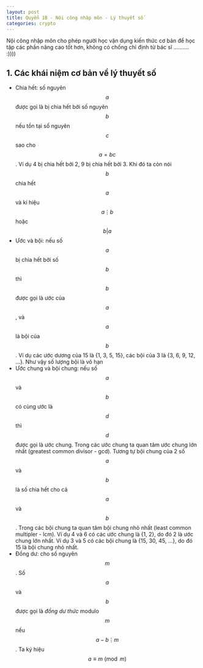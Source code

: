 ```yaml
---
layout: post
title: Quyển 1B - Nội công nhập môn - Lý thuyết số
categories: crypto
---
```


Nội công nhập môn cho phép người học vận dụng kiến thức cơ bản để học tập các phần nâng cao tốt hơn, không có chống chỉ định từ bác sĩ .......... :))))

## 1. Các khái niệm cơ bản về lý thuyết số
- Chia hết: số nguyên $$a$$ được gọi là bị chia hết bởi số nguyên $$b$$ nếu tồn tại số nguyên $$c$$ sao cho $$a = bc$$. Ví dụ 4 bị chia hết bởi 2, 9 bị chia hết bởi 3. Khi đó ta còn nói $$b$$ chia hết $$a$$ và kí hiệu $$a \vdots b$$ hoặc $$b | a$$
- Ước và bội: nếu số $$a$$ bị chia hết bởi số $$b$$ thì $$b$$ được gọi là ước của $$a$$, và $$a$$ là bội của $$b$$. Ví dụ các ước dương của 15 là {1, 3, 5, 15}, các bội của 3 là {3, 6, 9, 12, ...}. Như vậy số lượng bội là vô hạn
- Ước chung và bội chung: nếu số $$a$$ và $$b$$ có cùng ước là $$d$$ thì $$d$$ được gọi là ước chung. Trong các ước chung ta quan tâm ước chung lớn nhất (greatest common divisor - gcd). Tương tự bội chung của 2 số $$a$$ và $$b$$ là số chia hết cho cả $$a$$ và $$b$$. Trong các bội chung ta quan tâm bội chung nhỏ nhất (least common multipler - lcm). Ví dụ 4 và 6 có các ước chung là {1, 2}, do đó 2 là ước chung lớn nhất. Ví dụ 3 và 5 có các bội chung là {15, 30, 45, ...}, do đó 15 là bội chung nhỏ nhất.
- Đồng dư: cho số nguyên $$m$$. Số $$a$$ và $$b$$ được gọi là *đồng dư thức* modulo $$m$$ nếu $$a-b \vdots m$$. Ta ký hiệu $$a \equiv m \pmod m$$